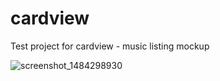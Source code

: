 # cardview
Test project for cardview -  music listing mockup

![screenshot_1484298930](https://cloud.githubusercontent.com/assets/3058746/21924395/8f63cc64-d9ab-11e6-9ce9-684d295d03a2.png)
